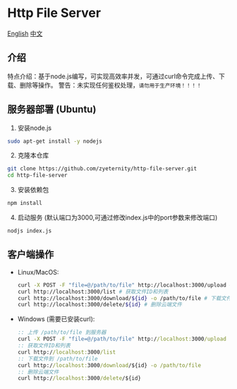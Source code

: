 # Http File Server
[English](README.md) [中文](README_zh.md)

## 介绍
特点介绍：基于node.js编写，可实现高效率并发，可通过curl命令完成上传、下载、删除等操作。
警告：未实现任何鉴权处理，`请勿用于生产环境！！！！`

## 服务器部署 (Ubuntu)
1. 安装node.js
```bash
sudo apt-get install -y nodejs
```
2. 克隆本仓库
```bash
git clone https://github.com/zyeternity/http-file-server.git
cd http-file-server
```
3. 安装依赖包
```bash
npm install
```
4. 启动服务 (默认端口为3000,可通过修改index.js中的port参数来修改端口)
```bash
nodjs index.js
```
## 客户端操作

+ Linux/MacOS:
  ```bash
  curl -X POST -F "file=@/path/to/file" http://localhost:3000/upload # 上传 /path/to/file 到服务器
  curl http://localhost:3000/list # 获取文件ID和列表
  curl http://localhost:3000/download/${id} -o /path/to/file # 下载文件到 /path/to/file
  curl http://localhost:3000/delete/${id} # 删除云端文件
  ```
+ Windows (需要已安装curl):
  ```cmd
  :: 上传 /path/to/file 到服务器
  curl -X POST -F "file=@/path/to/file" http://localhost:3000/upload 
  :: 获取文件ID和列表
  curl http://localhost:3000/list 
  :: 下载文件到 /path/to/file
  curl http://localhost:3000/download/${id} -o /path/to/file 
  :: 删除云端文件
  curl http://localhost:3000/delete/${id} 
  ```